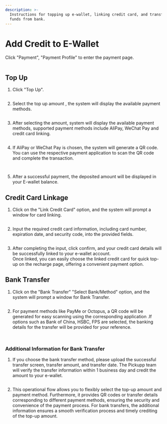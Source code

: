 ```yaml
---
description: >-
  Instructions for topping up e-wallet, linking credit card, and transferring
  funds from bank.
---
```


# Add Credit to E-Wallet

Click "Payment", "Payment Profile" to enter the payment page.

<figure><img src="../.gitbook/assets/25.png" alt=""><figcaption></figcaption></figure>

## Top Up

1. Click "Top Up".



<figure><img src="../.gitbook/assets/27.png" alt=""><figcaption></figcaption></figure>

2. Select the top up amount , the system will display the available payment methods.

<figure><img src="../.gitbook/assets/28.png" alt=""><figcaption></figcaption></figure>

3. After selecting the amount, system will display the available payment methods, supported payment methods include AliPay, WeChat Pay and credit card linking.

<figure><img src="../.gitbook/assets/29 (1).png" alt=""><figcaption></figcaption></figure>

4. If AliPay or WeChat Pay is chosen, the system will generate a QR code. You can use the respective payment application to scan the QR code and complete the transaction.



<div><figure><img src="../.gitbook/assets/32.png" alt=""><figcaption></figcaption></figure> <figure><img src="../.gitbook/assets/31.png" alt=""><figcaption></figcaption></figure></div>

5. After a successful payment, the deposited amount will be displayed in your E-wallet balance.

## Credit Card Linkage

1. Click on the "Link Credit Card" option, and the system will prompt a window for card linking.



<figure><img src="../.gitbook/assets/33.png" alt=""><figcaption></figcaption></figure>

2. Input the required credit card information, including card number, expiration date, and security code, into the provided fields.



<figure><img src="../.gitbook/assets/34.png" alt=""><figcaption></figcaption></figure>

3. After completing the input, click confirm, and your credit card details will be successfully linked to your e-wallet account.\
   Once linked, you can easily choose the linked credit card for quick top-up on the recharge page, offering a convenient payment option.

## Bank Transfer

1. Click on the "Bank Transfer" "Select Bank/Method" option, and the system will prompt a window for Bank Transfer.

<figure><img src="../.gitbook/assets/35 (1).png" alt=""><figcaption></figcaption></figure>

2. For payment methods like PayMe or Octopus, a QR code will be generated for easy scanning using the corresponding application .If options such as Bank of China, HSBC, FPS are selected, the banking details for the transfer will be provided for your reference.

<div><figure><img src="../.gitbook/assets/38.png" alt=""><figcaption></figcaption></figure> <figure><img src="../.gitbook/assets/36.png" alt=""><figcaption></figcaption></figure></div>

### Additional Information for Bank Transfer

1. If you choose the bank transfer method, please upload the successful transfer screen, transfer amount, and transfer date. The Pickupp team will verify the transfer information within 1 business day and credit the amount to your e-wallet.

<figure><img src="../.gitbook/assets/37.png" alt=""><figcaption></figcaption></figure>

2. This operational flow allows you to flexibly select the top-up amount and payment method. Furthermore, it provides QR codes or transfer details corresponding to different payment methods, ensuring the security and convenience of the payment process. For bank transfers, the additional information ensures a smooth verification process and timely crediting of the top-up amount.
